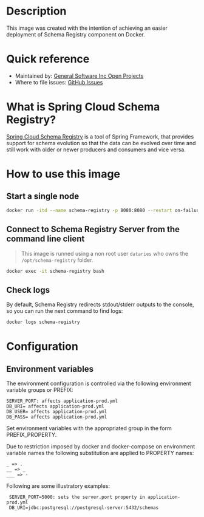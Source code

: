 # Description

This image was created with the intention of achieving an easier deployment of Schema Registry component on Docker.

# Quick reference

- Maintained by: [General Software Inc Open Projects](https://github.com/General-Software-Inc-Open-Projects/dataries-schema-registry-docker)
- Where to file issues: [GitHub Issues](https://github.com/General-Software-Inc-Open-Projects/dataries-schema-registry-docker/issues)

# What is Spring Cloud Schema Registry?
[Spring Cloud Schema Registry](https://cloud.spring.io/spring-cloud-static/spring-cloud-schema-registry/1.0.0.RC1/reference/html/index.html) is a tool of Spring Framework, that provides support for schema evolution so that the data can be evolved over time and still work with older or newer producers and consumers and vice versa.

# How to use this image

## Start a single node 

~~~bash
docker run -itd --name schema-registry -p 8080:8080 --restart on-failure gsiopen/schema-registry:1.0.0
~~~

## Connect to Schema Registry Server from the command line client

> This image is runned using a non root user `dataries` who owns the `/opt/schema-registry` folder.

~~~bash
docker exec -it schema-registry bash
~~~

## Check logs

By default, Schema Registry redirects stdout/stderr outputs to the console, so you can run the next command to find logs:

~~~bash
docker logs schema-registry
~~~

# Configuration

## Environment variables

The environment configuration is controlled via the following environment variable groups or PREFIX:
   
    SERVER_PORT: affects application-prod.yml
    DB_URI= affects application-prod.yml
    DB_USER= affects application-prod.yml
    DB_PASS= affects application-prod.yml
    
Set environment variables with the appropriated group in the form PREFIX_PROPERTY.

Due to restriction imposed by docker and docker-compose on environment variable names the following substitution are applied to PROPERTY names:

    _ => .
    __ => _
    ___ => -

Following are some illustratory examples:

     SERVER_PORT=5000: sets the server.port property in application-prod.yml
     DB_URI=jdbc:postgresql://postgresql-server:5432/schemas